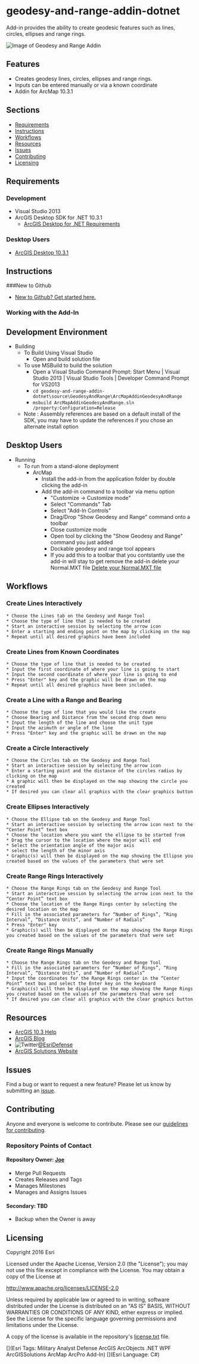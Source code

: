 # geodesy-and-range-addin-dotnet

Add-in provides the ability to create geodesic features such as lines, circles, ellipses and range rings.

![Image of Geodesy and Range Addin](GeodesyAndRange.PNG) 

## Features

* Creates geodesy lines, circles, ellipses and range rings.
* Inputs can be entered manually or via a known coordinate 
* Addin for ArcMap 10.3.1

## Sections

* [Requirements](#requirements)
* [Instructions](#instructions)
* [Workflows](#workflows)
* [Resources](#resources)
* [Issues](#issues)
* [Contributing](#contributing)
* [Licensing](#licensing)

## Requirements

### Development 

* Visual Studio 2013
* ArcGIS Desktop SDK for .NET 10.3.1
	* [ArcGIS Desktop for .NET Requirements](https://desktop.arcgis.com/en/desktop/latest/get-started/system-requirements/arcobjects-sdk-system-requirements.htm)

### Desktop Users

* [ArcGIS Desktop 10.3.1](http://desktop.arcgis.com/en/arcmap/10.3/get-started/system-requirements/arcgis-desktop-system-requirements.htm)
## Instructions

###New to Github

* [New to Github? Get started here.](http://htmlpreview.github.com/?https://github.com/Esri/esri.github.com/blob/master/help/esri-getting-to-know-github.html)

### Working with the Add-In

## Development Environment 

* Building
	* To Build Using Visual Studio
		* Open and build solution file
	* To use MSBuild to build the solution
		* Open a Visual Studio Command Prompt: Start Menu | Visual Studio 2013 | Visual Studio Tools | Developer Command Prompt for VS2013
		* ``` cd geodesy-and-range-addin-dotnet\source\GeodesyAndRange\ArcMapAddinGeodesyAndRange ```
		* ``` msbuild ArcMapAddinGeodesyAndRange.sln /property:Configuration=Release ```
	* Note : Assembly references are based on a default install of the SDK, you may have to update the references if you chose an alternate install option

## Desktop Users
* Running
	* To run from a stand-alone deployment
		* ArcMap
			* Install the add-in from the application folder by double clicking the add-in
			* Add the add-in command to a toolbar via menu option 
				* "Customize -> Customize mode"
				* Select "Commands" Tab
				* Select "Add-In Controls"
				* Drag/Drop "Show Geodesy and Range" command onto a toolbar
				* Close customize mode
				* Open tool by clicking the "Show Geodesy and Range" command you just added
				* Dockable geodesy and range tool appears
				* If you add this to a toolbar that you contstantly use the add-in will stay to get remove the add-in delete your Normal.MXT file [Delete your Normal.MXT file](https://geonet.esri.com/thread/78692)
				
## Workflows

### Create Lines Interactively 
	* Choose the Lines tab on the Geodesy and Range Tool
	* Choose the type of line that is needed to be created
	* Start an interactive session by selecting the arrow icon 
	* Enter a starting and ending point on the map by clicking on the map
	* Repeat until all desired graphics have been included

### Create Lines from Known Coordinates
	* Choose the type of line that is needed to be created
	* Input the first coordinate of where your line is going to start
	* Input the second coordinate of where your line is going to end
	* Press "Enter" key and the graphic will be drawn on the map
	* Repeat until all desired graphics have been included. 

### Create a Line with a Range and Bearing
	* Choose the type of line that you would like the create
	* Choose Bearing and Distance from the second drop down menu
	* Input the length of the line and choose the unit type
	* Input the azimuth or angle of the line
	* Press "Enter" key and the graphic will be drawn on the map

### Create a Circle Interactively 
	* Choose the Circles tab on the Geodesy and Range Tool
	* Start an interactive session by selecting the arrow icon 
	* Enter a starting point and the distance of the circles radius by clicking on the map
	* A graphic will then be displayed on the map showing the circle you created
	* If desired you can clear all graphics with the clear graphics button
### Create Ellipses Interactively
	* Choose the Ellipse tab on the Geodesy and Range Tool
	* Start an interactive session by selecting the arrow icon next to the “Center Point” text box
	* Choose the location where you want the ellipse to be started from 
	* Drag the cursor to the location where the major will end
	* Select the orientation angle of the major axis
	* select the length of the minor axis
	* Graphic(s) will then be displayed on the map showing the Ellipse you created based on the values of the parameters that were set
### Create Range Rings Interactively 
	* Choose the Range Rings tab on the Geodesy and Range Tool
	* Start an interactive session by selecting the arrow icon next to the “Center Point” text box
	* Choose the location of the Range Rings center by selecting the desired location on the map
	* Fill in the associated parameters for “Number of Rings”, “Ring Interval”, “Distance Units”, and “Number of Radials”
	* Press "Enter" key
	* Graphic(s) will then be displayed on the map showing the Range Rings you created based on the values of the parameters that were set

### Create Range Rings Manually 
	* Choose the Range Rings tab on the Geodesy and Range Tool
	* Fill in the associated parameters for “Number of Rings”, “Ring Interval”, “Distance Units”, and “Number of Radials”
	* Input the coordinates for the Range Rings center in the “Center Point” text box and select the Enter key on the keyboard
	* Graphic(s) will then be displayed on the map showing the Range Rings you created based on the values of the parameters that were set
	* If desired you can clear all graphics with the clear graphics button

## Resources

* [ArcGIS 10.3 Help](http://resources.arcgis.com/en/help/)
* [ArcGIS Blog](http://blogs.esri.com/esri/arcgis/)
* ![Twitter](https://g.twimg.com/twitter-bird-16x16.png)[@EsriDefense](http://twitter.com/EsriDefense)
* [ArcGIS Solutions Website](http://solutions.arcgis.com/military/)

## Issues

Find a bug or want to request a new feature?  Please let us know by submitting an [issue](https://github.com/ArcGIS/geodesy-and-range-addin-dotnet/issues).

## Contributing

Anyone and everyone is welcome to contribute. Please see our [guidelines for contributing](https://github.com/esri/contributing).

### Repository Points of Contact

#### Repository Owner: [Joe](https://github.com/jmccausland)

* Merge Pull Requests
* Creates Releases and Tags
* Manages Milestones
* Manages and Assigns Issues

#### Secondary: TBD

* Backup when the Owner is away

## Licensing

Copyright 2016 Esri

Licensed under the Apache License, Version 2.0 (the "License");
you may not use this file except in compliance with the License.
You may obtain a copy of the License at

   http://www.apache.org/licenses/LICENSE-2.0

Unless required by applicable law or agreed to in writing, software
distributed under the License is distributed on an "AS IS" BASIS,
WITHOUT WARRANTIES OR CONDITIONS OF ANY KIND, either express or implied.
See the License for the specific language governing permissions and
limitations under the License.

A copy of the license is available in the repository's [license.txt](license.txt) file.

[](Esri Tags: Military Analyst Defense ArcGIS ArcObjects .NET WPF ArcGISSolutions ArcMap ArcPro Add-In)
[](Esri Language: C#) 
